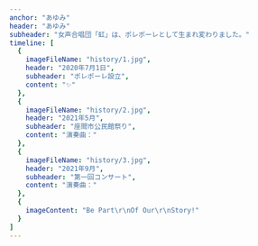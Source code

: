 ```yaml
---
anchor: "あゆみ"
header: "あゆみ"
subheader: "女声合唱団「虹」は、ポレポーレとして生まれ変わりました。"
timeline: [
  {
    imageFileName: "history/1.jpg",
    header: "2020年7月1日",
    subheader: "ポレポーレ設立",
    content: "✨"
  },
  {
    imageFileName: "history/2.jpg",
    header: "2021年5月",
    subheader: "座間市公民館祭り",
    content: "演奏曲："
  },
  {
    imageFileName: "history/3.jpg",
    header: "2021年9月",
    subheader: "第一回コンサート",
    content: "演奏曲："
  },
  {
    imageContent: "Be Part\r\nOf Our\r\nStory!"
  }
]
---
```

